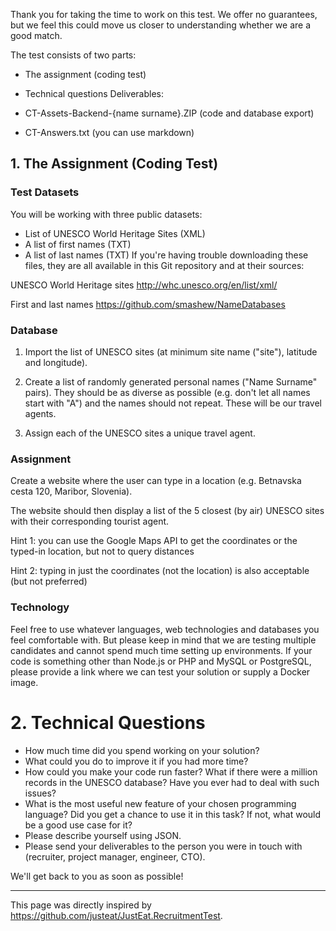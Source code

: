 Thank you for taking the time to work on this test. We offer no guarantees, but we feel this could move us closer to understanding whether we are a good match.

The test consists of two parts:

- The assignment (coding test)
- Technical questions
Deliverables:

- CT-Assets-Backend-{name surname}.ZIP (code and database export)
- CT-Answers.txt (you can use markdown)
## 1. The Assignment (Coding Test)
### Test Datasets
You will be working with three public datasets:

- List of UNESCO World Heritage Sites (XML)
- A list of first names (TXT)
- A list of last names (TXT)
If you're having trouble downloading these files, they are all available in this Git repository and at their sources:

UNESCO World Heritage sites http://whc.unesco.org/en/list/xml/

First and last names https://github.com/smashew/NameDatabases

### Database
1. Import the list of UNESCO sites (at minimum site name ("site"), latitude and longitude).

2. Create a list of randomly generated personal names ("Name Surname" pairs). They should be as diverse as possible (e.g. don't let all names start with "A") and the names should not repeat. These will be our travel agents.

3. Assign each of the UNESCO sites a unique travel agent.

### Assignment
Create a website where the user can type in a location (e.g. Betnavska cesta 120, Maribor, Slovenia).

The website should then display a list of the 5 closest (by air) UNESCO sites with their corresponding tourist agent.

Hint 1: you can use the Google Maps API to get the coordinates or the typed-in location, but not to query distances

Hint 2: typing in just the coordinates (not the location) is also acceptable (but not preferred)

### Technology
Feel free to use whatever languages, web technologies and databases you feel comfortable with. But please keep in mind that we are testing multiple candidates and cannot spend much time setting up environments. If your code is something other than Node.js or PHP and MySQL or PostgreSQL, please provide a link where we can test your solution or supply a Docker image.

# 2. Technical Questions
- How much time did you spend working on your solution?
- What could you do to improve it if you had more time?
- How could you make your code run faster? What if there were a million records in the UNESCO database? Have you ever had to deal with such issues?
- What is the most useful new feature of your chosen programming language? Did you get a chance to use it in this task? If not, what would be a good use case for it?
- Please describe yourself using JSON.
- Please send your deliverables to the person you were in touch with (recruiter, project manager, engineer, CTO).

We'll get back to you as soon as possible!
___
This page was directly inspired by https://github.com/justeat/JustEat.RecruitmentTest.
